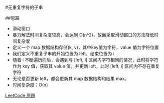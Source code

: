 #无重复字符的子串

##思路

- 滑动窗口
- 暴力解法时间复杂度较高，会达到 O(n^2)，故而采取滑动窗口的方法降低时间复杂度
- 定义一个 map 数据结构存储(k, v)，其中key值为字符，value 值为字符位置
- 我们定义不重复子串的开始位置为 left，结束位置为 i
- 随着 i 不断遍历向后，会遇到与 [left, i] 区间内字符相同的情况，此时将字符作为 key 值，获取其 value 值，并更新 left，此时 [left, i] 区间内不存在重复字符
- 无论是否更新 left，都会更新其 map 数据结构和结果 max。
- 时间复杂度：O(n)

[LeetCode 原题](https://leetcode-cn.com/problems/longest-substring-without-repeating-characters)
